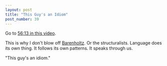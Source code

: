 ```yaml
---
layout: post
title: "This Guy's an Idiom"
post_number: 39
---
```


Go to [56:13 in this video](https://www.youtube.com/watch?v=p58vknxGR4I&t=3387s).

This is why I don't blow off [Barenholtz](https://www.youtube.com/watch?v=FIMw04GJJ7U&t=1059s). Or the structuralists. Language does its own thing. It follows its own patterns. It speaks through us.

"This guy's an idiom."